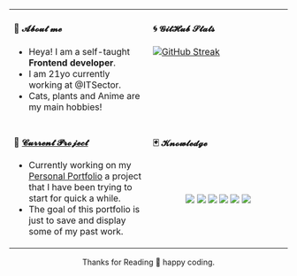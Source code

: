 <table width="800px">
<tr>
<td valign="top" width="50%">

#### 🎐 𝓐𝓫𝓸𝓾𝓽 𝓶𝓮

<!-- About me starts -->

-   Heya! I am a self-taught <b>Frontend developer</b>.
-   I am 21yo currently working at @ITSector.
-   Cats, plants and Anime are my main hobbies!
<!-- About me ends -->

</td>
<td valign="top" width="50%">

#### 🌀 𝓖𝓲𝓽𝓗𝓾𝓫 𝓢𝓽𝓪𝓽𝓼

<!-- Github Stats starts -->

[![GitHub Streak](https://github-readme-streak-stats.herokuapp.com/?user=AlexandreFPGoncalves&theme=dark)](https://git.io/streak-stats)

<!-- Github Stats ends -->

</td>
</tr>
<tr>
<td valign="top" width="50%">

#### 🔖 <a href="https://github.com/AlexandreFPGoncalves/ShinyDexTrackerV2" target="_blank">𝓒𝓾𝓻𝓻𝓮𝓷𝓽 𝓟𝓻𝓸𝓳𝓮𝓬𝓽</a>

<!-- Current Project starts -->
<!-- <p align="center"> <img src="https://i.imgur.com/8lxLe9s.png" align="center" width="50%"></p> -->
 
-   Currently working on my [Personal Portfolio](https://github.com/AlexandreFPGoncalves/Portfolio) a project that I have been trying to start for quick a while.
-   The goal of this portfolio is just to save and display some of my past work.
<!-- Current Project ends -->

</td>
<td valign="top" width="50%">

#### 🃏 𝓚𝓷𝓸𝔀𝓵𝓮𝓭𝓰𝓮

<!-- knowledge starts -->
<br>
<br>
<p align="center">
<img src="https://img.shields.io/badge/Python-3776AB?style=for-the-badge&logo=python&logoColor=white" />
<img src="https://img.shields.io/badge/HTML5-E34F26?style=for-the-badge&logo=html5&logoColor=white" />
<img src="https://img.shields.io/badge/CSS3-1572B6?style=for-the-badge&logo=css3&logoColor=white" />
<img src="https://img.shields.io/badge/JavaScript-323330?style=for-the-badge&logo=javascript&logoColor=F7DF1E" />
<img src="https://img.shields.io/badge/TypeScript-007ACC?style=for-the-badge&logo=typescript&logoColor=white" />
<img src="https://img.shields.io/badge/git%20-%23F05033.svg?&style=for-the-badge&logo=git&logoColor=white"/>
</p>
<!-- knowledge ends -->
</td>
  </tr>
  </table>

<p align="center"> Thanks for Reading 💜 happy coding. </p>
